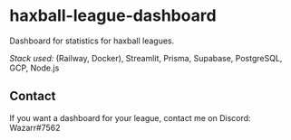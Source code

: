 # haxball-league-dashboard

Dashboard for statistics for haxball leagues.

*Stack used:* (Railway, Docker), Streamlit, Prisma, Supabase, PostgreSQL, GCP, Node.js

## Contact

If you want a dashboard for your league, contact me on Discord: Wazarr#7562
